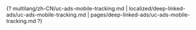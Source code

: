 {? multilang/zh-CN/uc-ads-mobile-tracking.md | localized/deep-linked-ads/uc-ads-mobile-tracking.md | pages/deep-linked-ads/uc-ads-mobile-tracking.md ?}
